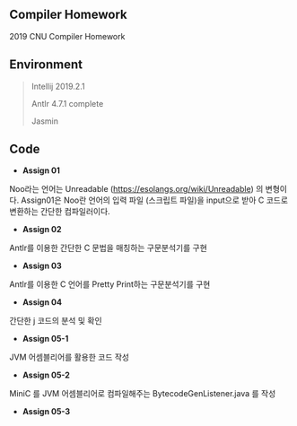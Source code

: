 ## Compiler Homework

2019 CNU Compiler Homework

<h2>Environment</h2>  

> Intellij 2019.2.1
>
> Antlr 4.7.1 complete
>
> Jasmin


<h2>Code</h2>  

* <b> Assign 01</b>  

Noo라는 언어는 Unreadable (https://esolangs.org/wiki/Unreadable) 의 변형이다.
Assign01은 Noo란 언어의 입력 파일 (스크립트 파일)을 input으로 받아 C 코드로 변환하는 간단한 컴파일러이다.

* <b> Assign 02</b>  

Antlr를 이용한 간단한 C 문법을 매칭하는 구문분석기를 구현

* <b> Assign 03</b>  

Antlr를 이용한 C 언어를 Pretty Print하는 구문분석기를 구현

* <b> Assign 04</b>  

간단한 j 코드의 분석 및 확인

* <b> Assign 05-1</b>  

JVM 어셈블리어를 활용한 코드 작성

* <b> Assign 05-2</b>  

MiniC 를 JVM 어셈블리어로 컴파일해주는 BytecodeGenListener.java 를 작성

* <b> Assign 05-3</b>  

